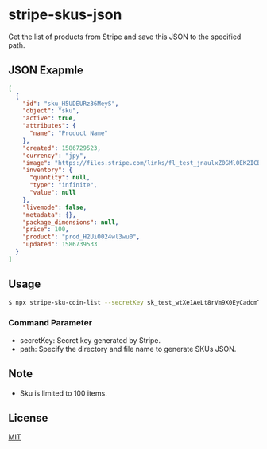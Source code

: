 # stripe-skus-json

Get the list of products from Stripe and save this JSON to the specified path.

## JSON Exapmle

```json
[
  {
    "id": "sku_H5UDEURz36MeyS",
    "object": "sku",
    "active": true,
    "attributes": {
      "name": "Product Name"
    },
    "created": 1586729523,
    "currency": "jpy",
    "image": "https://files.stripe.com/links/fl_test_jnaulxZ0GMl0EK2ICBt6BT05",
    "inventory": {
      "quantity": null,
      "type": "infinite",
      "value": null
    },
    "livemode": false,
    "metadata": {},
    "package_dimensions": null,
    "price": 100,
    "product": "prod_H2UiO024wl3wu0",
    "updated": 1586739533
  }
]
```

## Usage

```bash
$ npx stripe-sku-coin-list --secretKey sk_test_wtXe1AeLt8rVm9X0EyCadcmT00PEqkkoou --path ./src/configs/stripeCoinRates.json
```

### Command Parameter

- secretKey: Secret key generated by Stripe.
- path: Specify the directory and file name to generate SKUs JSON.

## Note

- Sku is limited to 100 items.

## License

[MIT](LICENSE)
